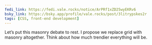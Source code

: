 ```yaml
---
fedi_link: https://fedi.vale.rocks/notice/ArPRf1xZD25wyEKRv6
bsky_link: https://bsky.app/profile/vale.rocks/post/3litrypskes2r
tags: [CSS, front-end development]
---
```


Let’s put this masonry debate to rest. I propose we replace grid with masonry altogether. Think about how much trendier everything will be.
